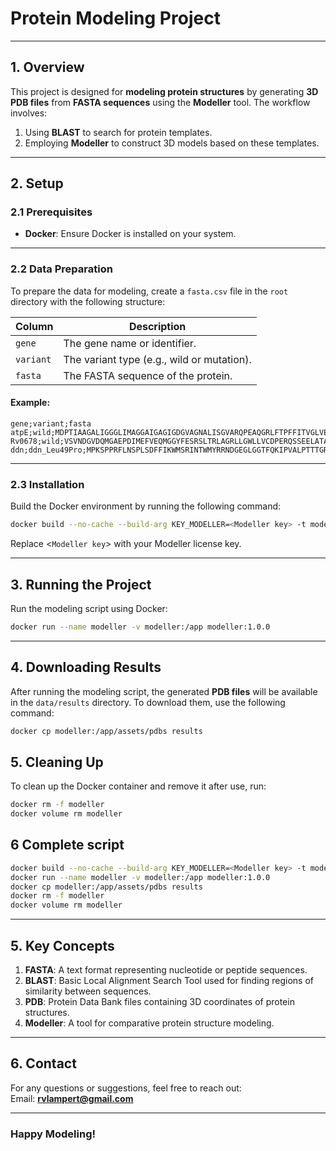 # Protein Modeling Project

---

## 1. Overview

This project is designed for **modeling protein structures** by generating **3D PDB files** from **FASTA sequences** using the **Modeller** tool. The workflow involves:

1. Using **BLAST** to search for protein templates.
2. Employing **Modeller** to construct 3D models based on these templates.

---

## 2. Setup

### 2.1 Prerequisites
- **Docker**: Ensure Docker is installed on your system.

---

### 2.2 Data Preparation

To prepare the data for modeling, create a ```fasta.csv``` file in the ```root``` directory with the following structure:

| Column      | Description                                                                 |
|-------------|-----------------------------------------------------------------------------|
| ```gene```      | The gene name or identifier.                                               |
| ```variant```   | The variant type (e.g., wild or mutation).                                 |
| ```fasta```     | The FASTA sequence of the protein.                                         |

#### Example:
```csv
gene;variant;fasta
atpE;wild;MDPTIAAGALIGGGLIMAGGAIGAGIGDGVAGNALISGVARQPEAQGRLFTPFFITVGLVEAAYFINLAFMALFVFATPVK;
Rv0678;wild;VSVNDGVDQMGAEPDIMEFVEQMGGYFESRSLTRLAGRLLGWLLVCDPERQSSEELATALAASSGGISTNARMLIQFGFIERLAVAGDRRTYFRLRPNAFAAGERERIRAMAELQDLADVGLRALGDAPPQRSRRLREMRDLLAYMENVVSDALGRYSQRTGEDD;
ddn;ddn_Leu49Pro;MPKSPPRFLNSPLSDFFIKWMSRINTWMYRRNDGEGLGGTFQKIPVALPTTTGRKTGQPRVNPLYFLRDGGRVIVAASKGGAEKNPMWYLNLKANPKVQVQIKKEVLDLTARDATDEERAEYWPQLVTMYPSYQDYQSWTDRTIPIVVCEP;
```
---

### 2.3 Installation

Build the Docker environment by running the following command:

```sh
docker build --no-cache --build-arg KEY_MODELLER=<Modeller key> -t modeller:1.0.0 .
```

Replace <```Modeller key```> with your Modeller license key.

---

## 3. Running the Project

Run the modeling script using Docker:

```sh
docker run --name modeller -v modeller:/app modeller:1.0.0
```

---

## 4. Downloading Results

After running the modeling script, the generated **PDB files** will be available in the ```data/results``` directory. To download them, use the following command:

```sh
docker cp modeller:/app/assets/pdbs results
```

## 5. Cleaning Up
To clean up the Docker container and remove it after use, run:

```sh
docker rm -f modeller
docker volume rm modeller
```

## 6 Complete script
```sh
docker build --no-cache --build-arg KEY_MODELLER=<Modeller key> -t modeller:1.0.0 .
docker run --name modeller -v modeller:/app modeller:1.0.0
docker cp modeller:/app/assets/pdbs results
docker rm -f modeller
docker volume rm modeller
```
---

## 5. Key Concepts

1. **FASTA**: A text format representing nucleotide or peptide sequences.
2. **BLAST**: Basic Local Alignment Search Tool used for finding regions of similarity between sequences.
3. **PDB**: Protein Data Bank files containing 3D coordinates of protein structures.
4. **Modeller**: A tool for comparative protein structure modeling.

---

## 6. Contact

For any questions or suggestions, feel free to reach out:  
Email: **[rvlampert@gmail.com](mailto:rvlampert@gmail.com)**

---

### Happy Modeling!